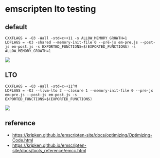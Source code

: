 # emscripten lto testing


## default
```
CXXFLAGS = -O3 -Wall -std=c++11 -s ALLOW_MEMORY_GROWTH=1
LDFLAGS = -O3 -shared --memory-init-file 0 --pre-js em-pre.js --post-js em-post.js -s EXPORTED_FUNCTIONS=$(EXPORTED_FUNCTIONS) -s ALLOW_MEMORY_GROWTH=1
```

![](https://i.gyazo.com/28072e0ae727466bb02a504980746b31.png)

## LTO

```
CXXFLAGS = -O3 -Wall -std=c++11^M
LDFLAGS = -O3 --llvm-lto 2 --closure 1 --memory-init-file 0 --pre-js em-pre.js --post-js em-post.js -s EXPORTED_FUNCTIONS=$(EXPORTED_FUNCTIONS)
```

![](https://i.gyazo.com/d6afc204e5b28122b76b017f1ea14efa.png)


## reference

* https://kripken.github.io/emscripten-site/docs/optimizing/Optimizing-Code.html
* https://kripken.github.io/emscripten-site/docs/tools_reference/emcc.html
